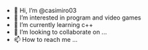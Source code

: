 - 👋 Hi, I’m @casimiro03
- 👀 I’m interested in program and video games
- 🌱 I’m currently learning c++
- 💞️ I’m looking to collaborate on ...
- 📫 How to reach me ...

<!---
casimiro03/casimiro03 is a ✨ special ✨ repository because its `README.md` (this file) appears on your GitHub profile.
You can click the Preview link to take a look at your changes.
--->
